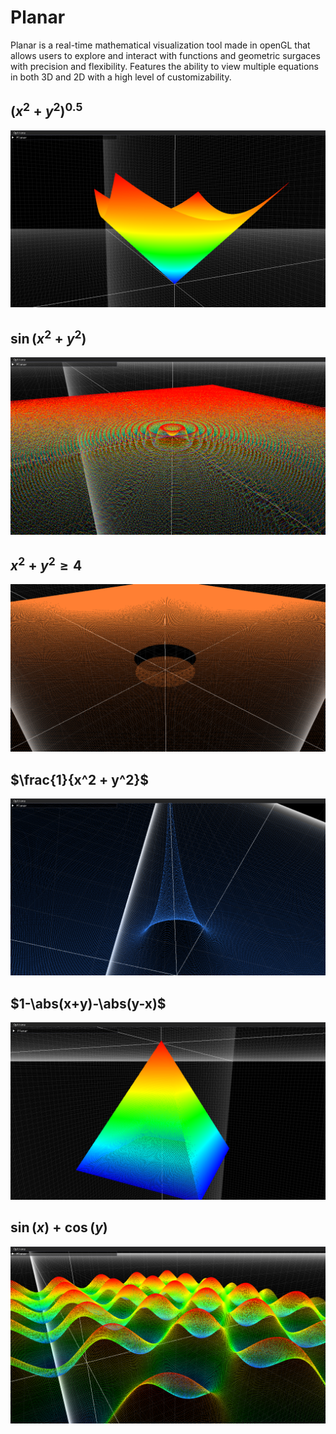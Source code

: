 # Planar
Planar is a real-time mathematical visualization tool made in openGL that allows users to explore and interact with functions and geometric surgaces with precision and flexibility. Features the ability to view multiple equations in both 3D and 2D with a high level of customizability.

## $(x^2 + y^2)^{0.5}$
![](https://github.com/Shivar-J/Planar/blob/main/Demo/Planar_BOpUuX9KcR.png)

## $\sin(x^2 + y^2)$
![](https://github.com/Shivar-J/Planar/blob/main/Demo/Planar_LVw0rkiZ7m.png)

## $x^2 + y^2 \geq 4$
![](https://github.com/Shivar-J/Planar/blob/main/Demo/Planar_ZgrHdHOpOw.png)

## $\frac{1}{x^2 + y^2}$
![](https://github.com/Shivar-J/Planar/blob/main/Demo/Planar_bCPEu1PcXS.png)

## $1-\abs(x+y)-\abs(y-x)$
![](https://github.com/Shivar-J/Planar/blob/main/Demo/Planar_ip03Qv4Ntb.png)

## $\sin(x) + \cos(y)$
![](https://github.com/Shivar-J/Planar/blob/main/Demo/Planar_lCNzBoSeF1.png)
